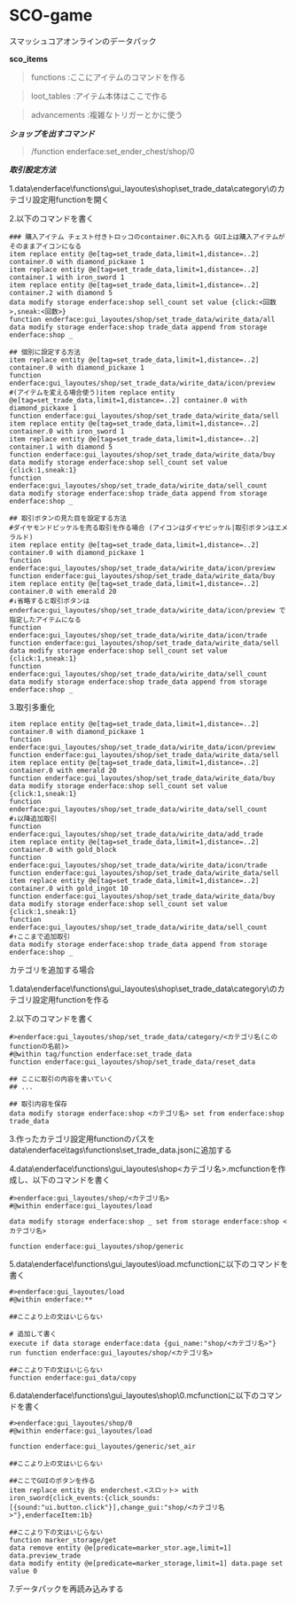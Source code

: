 # SCO-game

スマッシュコアオンラインのデータパック

__sco_items__

> functions
> :ここにアイテムのコマンドを作る

> loot_tables
> :アイテム本体はここで作る

> advancements
> :複雑なトリガーとかに使う

***ショップを出すコマンド***

> /function enderface:set_ender_chest/shop/0

***取引設定方法***

1.data\enderface\functions\gui_layoutes\shop\set_trade_data\category\のカテゴリ設定用functionを開く

2.以下のコマンドを書く

```mcfunction
### 購入アイテム チェスト付きトロッコのcontainer.0に入れる GUI上は購入アイテムがそのままアイコンになる
item replace entity @e[tag=set_trade_data,limit=1,distance=..2] container.0 with diamond_pickaxe 1
item replace entity @e[tag=set_trade_data,limit=1,distance=..2] container.1 with iron_sword 1
item replace entity @e[tag=set_trade_data,limit=1,distance=..2] container.2 with diamond 5
data modify storage enderface:shop sell_count set value {click:<回数>,sneak:<回数>}
function enderface:gui_layoutes/shop/set_trade_data/wirite_data/all
data modify storage enderface:shop trade_data append from storage enderface:shop _

## 個別に設定する方法
item replace entity @e[tag=set_trade_data,limit=1,distance=..2] container.0 with diamond_pickaxe 1
function enderface:gui_layoutes/shop/set_trade_data/wirite_data/icon/preview
#(アイテムを変える場合使う)item replace entity @e[tag=set_trade_data,limit=1,distance=..2] container.0 with diamond_pickaxe 1
function enderface:gui_layoutes/shop/set_trade_data/wirite_data/sell
item replace entity @e[tag=set_trade_data,limit=1,distance=..2] container.0 with iron_sword 1
item replace entity @e[tag=set_trade_data,limit=1,distance=..2] container.1 with diamond 5
function enderface:gui_layoutes/shop/set_trade_data/wirite_data/buy
data modify storage enderface:shop sell_count set value {click:1,sneak:1}
function enderface:gui_layoutes/shop/set_trade_data/wirite_data/sell_count
data modify storage enderface:shop trade_data append from storage enderface:shop _

## 取引ボタンの見た目を設定する方法
#ダイヤモンドピッケルを売る取引を作る場合 (アイコンはダイヤピッケル|取引ボタンはエメラルド)
item replace entity @e[tag=set_trade_data,limit=1,distance=..2] container.0 with diamond_pickaxe 1
function enderface:gui_layoutes/shop/set_trade_data/wirite_data/icon/preview
function enderface:gui_layoutes/shop/set_trade_data/wirite_data/buy
item replace entity @e[tag=set_trade_data,limit=1,distance=..2] container.0 with emerald 20
#↓省略すると取引ボタンは　enderface:gui_layoutes/shop/set_trade_data/wirite_data/icon/preview で指定したアイテムになる
function enderface:gui_layoutes/shop/set_trade_data/wirite_data/icon/trade
function enderface:gui_layoutes/shop/set_trade_data/wirite_data/sell
data modify storage enderface:shop sell_count set value {click:1,sneak:1}
function enderface:gui_layoutes/shop/set_trade_data/wirite_data/sell_count
data modify storage enderface:shop trade_data append from storage enderface:shop _
```

3.取引多重化

```mcfunction
item replace entity @e[tag=set_trade_data,limit=1,distance=..2] container.0 with diamond_pickaxe 1
function enderface:gui_layoutes/shop/set_trade_data/wirite_data/icon/preview
function enderface:gui_layoutes/shop/set_trade_data/wirite_data/sell
item replace entity @e[tag=set_trade_data,limit=1,distance=..2] container.0 with emerald 20
function enderface:gui_layoutes/shop/set_trade_data/wirite_data/buy
data modify storage enderface:shop sell_count set value {click:1,sneak:1}
function enderface:gui_layoutes/shop/set_trade_data/wirite_data/sell_count
#↓以降追加取引
function enderface:gui_layoutes/shop/set_trade_data/wirite_data/add_trade
item replace entity @e[tag=set_trade_data,limit=1,distance=..2] container.0 with gold_block
function enderface:gui_layoutes/shop/set_trade_data/wirite_data/icon/trade
function enderface:gui_layoutes/shop/set_trade_data/wirite_data/sell
item replace entity @e[tag=set_trade_data,limit=1,distance=..2] container.0 with gold_ingot 10
function enderface:gui_layoutes/shop/set_trade_data/wirite_data/buy
data modify storage enderface:shop sell_count set value {click:1,sneak:1}
function enderface:gui_layoutes/shop/set_trade_data/wirite_data/sell_count
#↑ここまで追加取引
data modify storage enderface:shop trade_data append from storage enderface:shop _
```







カテゴリを追加する場合

1.data\enderface\functions\gui_layoutes\shop\set_trade_data\category\のカテゴリ設定用functionを作る

2.以下のコマンドを書く

```mcfunction
#>enderface:gui_layoutes/shop/set_trade_data/category/<カテゴリ名(このfunctionの名前)>
#@within tag/function enderface:set_trade_data
function enderface:gui_layoutes/shop/set_trade_data/reset_data

## ここに取引の内容を書いていく
## ...

## 取引内容を保存
data modify storage enderface:shop <カテゴリ名> set from enderface:shop trade_data

```

3.作ったカテゴリ設定用functionのパスをdata\enderface\tags\functions\set_trade_data.jsonに追加する

4.data\enderface\functions\gui_layoutes\shop\<カテゴリ名>.mcfunctionを作成し、以下のコマンドを書く

```mcfunction
#>enderface:gui_layoutes/shop/<カテゴリ名>
#@within enderface:gui_layoutes/load

data modify storage enderface:shop _ set from storage enderface:shop <カテゴリ名>

function enderface:gui_layoutes/shop/generic

```

5.data\enderface\functions\gui_layoutes\load.mcfunctionに以下のコマンドを書く

```mcfunction
#>enderface:gui_layoutes/load
#@within enderface:**

##ここより上の文はいじらない

# 追加して書く
execute if data storage enderface:data {gui_name:"shop/<カテゴリ名>"} run function enderface:gui_layoutes/shop/<カテゴリ名>

##ここより下の文はいじらない
function enderface:gui_data/copy

```

6.data\enderface\functions\gui_layoutes\shop\0.mcfunctionに以下のコマンドを書く

```mcfunction
#>enderface:gui_layoutes/shop/0
#@within enderface:gui_layoutes/load

function enderface:gui_layoutes/generic/set_air

##ここより上の文はいじらない

##ここでGUIのボタンを作る
item replace entity @s enderchest.<スロット> with iron_sword{click_events:{click_sounds:[{sound:"ui.button.click"}],change_gui:"shop/<カテゴリ名>"},enderfaceItem:1b}

##ここより下の文はいじらない
function marker_storage/get
data remove entity @e[predicate=marker_stor.age,limit=1] data.preview_trade
data modify entity @e[predicate=marker_storage,limit=1] data.page set value 0

```

7.データパックを再読み込みする
